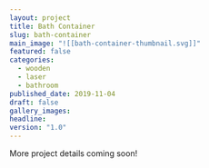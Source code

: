 ```yaml
---
layout: project
title: Bath Container
slug: bath-container
main_image: "![[bath-container-thumbnail.svg]]"
featured: false
categories:
  - wooden
  - laser
  - bathroom
published_date: 2019-11-04
draft: false
gallery_images: 
headline: 
version: "1.0"
---
```


More project details coming soon!